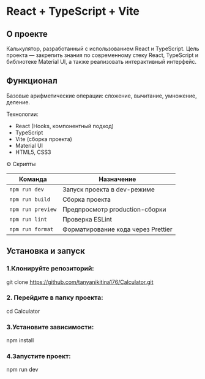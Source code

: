 # React + TypeScript + Vite

## О проекте

Калькулятор, разработанный с использованием React и TypeScript.
Цель проекта — закрепить знания по современному стеку React, TypeScript и библиотеке Material UI, а также реализовать интерактивный интерфейс.

## Функционал

Базовые арифметические операции: сложение, вычитание, умножение, деление.

Технологии:
- React (Hooks, компонентный подход)
- TypeScript
- Vite (сборка проекта)
- Material UI
- HTML5, CSS3

⚙️ Скрипты

| Команда           | Назначение                         |
| ----------------- | ---------------------------------- |
| `npm run dev`     | Запуск проекта в dev-режиме        |
| `npm run build`   | Сборка проекта                     |
| `npm run preview` | Предпросмотр production-сборки     |
| `npm run lint`    | Проверка ESLint                    |
| `npm run format`  | Форматирование кода через Prettier |

## Установка и запуск
### 1.Клонируйте репозиторий:

git clone https://github.com/tanyanikitina176/Calculator.git

### 2. Перейдите в папку проекта:

cd Calculator

### 3.Установите зависимости:

npm install

### 4.Запустите проект:

npm run dev
